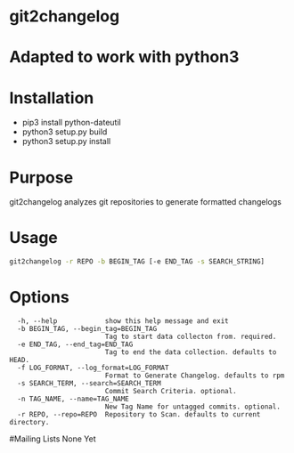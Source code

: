 git2changelog
=============

# Adapted to work with python3

# Installation
- pip3 install python-dateutil
- python3 setup.py build
- python3 setup.py install

# Purpose
git2changelog analyzes git repositories to generate formatted changelogs
# Usage
```bash
git2changelog -r REPO -b BEGIN_TAG [-e END_TAG -s SEARCH_STRING]
```
# Options
```
  -h, --help            show this help message and exit
  -b BEGIN_TAG, --begin_tag=BEGIN_TAG
                        Tag to start data collecton from. required.
  -e END_TAG, --end_tag=END_TAG
                        Tag to end the data collection. defaults to HEAD.
  -f LOG_FORMAT, --log_format=LOG_FORMAT
                        Format to Generate Changelog. defaults to rpm
  -s SEARCH_TERM, --search=SEARCH_TERM
                        Commit Search Criteria. optional.
  -n TAG_NAME, --name=TAG_NAME
                        New Tag Name for untagged commits. optional.
  -r REPO, --repo=REPO  Repository to Scan. defaults to current directory.

```
#Mailing Lists
None Yet

